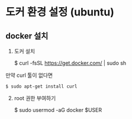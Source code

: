 # 도커 환경 설정 (ubuntu)
## docker 설치

1. 도커 설치

    $ curl -fsSL https://get.docker.com/ | sudo sh
    
만약 curl 툴이 없다면

    $ sudo apt-get install curl

2. root 권한 부여하기

    $ sudo usermod -aG docker $USER
